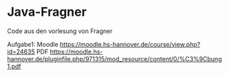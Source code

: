 # Java-Fragner
 Code aus den vorlesung von Fragner

 Aufgabe1:
 Moodle https://moodle.hs-hannover.de/course/view.php?id=24635
 PDF https://moodle.hs-hannover.de/pluginfile.php/971315/mod_resource/content/0/%C3%9Cbung1.pdf
